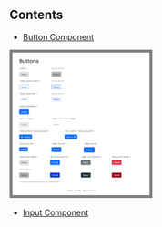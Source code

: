 <!-- Please update value in the {}  -->

## Contents
   
   - <a href="./button_component">Button Component</a>
   <img src="./images/screenshot_button.png" alt="screenshot" height="250" style="border:5px solid gray;">
   
   - <a href="./input_component">Input Component</a>
 
